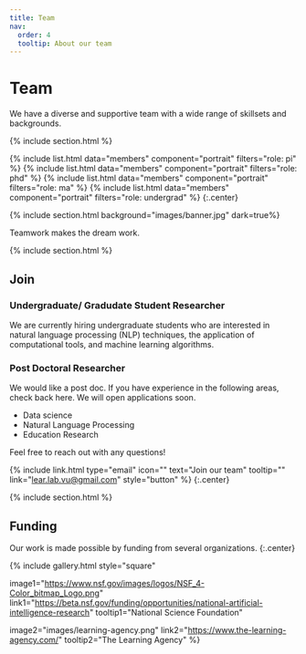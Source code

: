 ```yaml
---
title: Team
nav:
  order: 4
  tooltip: About our team
---
```


# <i class="fas fa-users"></i>Team

We have a diverse and supportive team with a wide range of skillsets and backgrounds. 

{% include section.html %}

{%
  include list.html
  data="members"
  component="portrait"
  filters="role: pi"
%}
{%
  include list.html
  data="members"
  component="portrait"
  filters="role: phd"
%}
{%
  include list.html
  data="members"
  component="portrait"
  filters="role: ma"
%}
{%
  include list.html
  data="members"
  component="portrait"
  filters="role: undergrad"
%}
{:.center}

{% include section.html background="images/banner.jpg" dark=true%}

Teamwork makes the dream work.

{% include section.html %}

## Join

### Undergraduate/ Gradudate Student Researcher 

We are currently hiring undergraduate students who are interested in natural language processing (NLP) techniques, the application of computational tools, and machine learning algorithms. 

### Post Doctoral Researcher

We would like a post doc. If you have experience in the following areas, check back here. We will open applications soon.

- Data science
- Natural Language Processing
- Education Research

Feel free to reach out with any questions!

<!-- {% include link.html type="external" link="https://google.com/" text="Apply Now" icon="" style="button" %} -->

{%
  include link.html
  type="email"
  icon=""
  text="Join our team"
  tooltip=""
  link="lear.lab.vu@gmail.com"
  style="button"
%}
{:.center}

{% include section.html %}

## Funding

Our work is made possible by funding from several organizations.
{:.center}

{%
  include gallery.html
  style="square"

  image1="https://www.nsf.gov/images/logos/NSF_4-Color_bitmap_Logo.png"
  link1="https://beta.nsf.gov/funding/opportunities/national-artificial-intelligence-research"
  tooltip1="National Science Foundation"

  image2="images/learning-agency.png"
  link2="https://www.the-learning-agency.com/"
  tooltip2="The Learning Agency"
%}

<!-- {%
  include gallery.html
  style="square"

  image1="https://www.nsf.gov/images/logos/NSF_4-Color_bitmap_Logo.png"
  link1="https://beta.nsf.gov/funding/opportunities/national-artificial-intelligence-research"
  tooltip1="National Science Foundation"

  image2="images/learning-agency.png"
  link2="https://www.the-learning-agency.com/"
  tooltip2="The Learning Agency"

  image3="images/ies-logo.png"
  link3="https://ies.ed.gov/"
  tooltip3="Institute for Education Sciences"

  image4="images/bmg-logo.png"
  link4="https://www.gatesfoundation.org/"
  tooltip4="Bill & Melinda Gates Foundation"

  image5="images/wff-logo.svg"
  link5="https://www.waltonfamilyfoundation.org/"
  tooltip5="Walton Family Foundation"

  image6="images/czi-logo.svg"
  link6="https://chanzuckerberg.com/"
  tooltip6="Chan Zuckerberg Initiative"

  image7="images/nih-logo.png"
  link7="https://www.nih.gov/"
  tooltip7="National Institutes of Health"
  

%}-->
